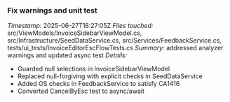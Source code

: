 ### Fix warnings and unit test
*Timestamp:* 2025-06-27T18:27:05Z
*Files touched:* src/ViewModels/InvoiceSidebarViewModel.cs, src/Infrastructure/SeedDataService.cs, src/Services/FeedbackService.cs, tests/ui_tests/InvoiceEditorEscFlowTests.cs
*Summary:* addressed analyzer warnings and updated async test
*Details:*
- Guarded null selections in InvoiceSidebarViewModel
- Replaced null-forgiving with explicit checks in SeedDataService
- Added OS checks in FeedbackService to satisfy CA1416
- Converted CancelByEsc test to async/await
